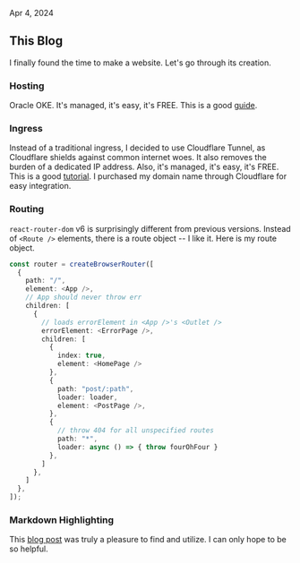 Apr 4, 2024

## This Blog

I finally found the time to make a website. Let's go through its creation.

### Hosting

Oracle OKE. It's managed, it's easy, it's FREE. This is a good [guide](https://me.mattscott.cloud/kubernetes-on-oracle-cloud-for-free/).

### Ingress

Instead of a traditional ingress, I decided to use Cloudflare Tunnel, as Cloudflare shields against common internet woes. It also removes the burden of a dedicated IP address. Also, it's managed, it's easy, it's FREE. This is a good [tutorial](https://developers.cloudflare.com/cloudflare-one/tutorials/many-cfd-one-tunnel/). I purchased my domain name through Cloudflare for easy integration.

### Routing

`react-router-dom` v6 is surprisingly different from previous versions. Instead of `<Route />` elements, there is a route object -- I like it. Here is my route object.

```ts
const router = createBrowserRouter([
  {
    path: "/",
    element: <App />,
    // App should never throw err
    children: [
      {
        // loads errorElement in <App />'s <Outlet />
        errorElement: <ErrorPage />,
        children: [
          {
            index: true,
            element: <HomePage />
          },
          {
            path: "post/:path",
            loader: loader,
            element: <PostPage />,
          },
          {
            // throw 404 for all unspecified routes
            path: "*",
            loader: async () => { throw fourOhFour }
          },
        ]
      },
    ]
  },
]);
```

### Markdown Highlighting
This [blog post](https://hannadrehman.com/blog/enhancing-your-react-markdown-experience-with-syntax-highlighting) was truly a pleasure to find and utilize. I can only hope to be so helpful.